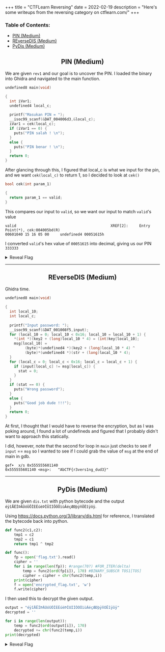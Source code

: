 +++
title = "CTFLearn Reversing"
date = 2022-02-19
description = "Here's some writeups from the reversing category on ctflearn.com/"
+++

### Table of Contents:

<div class="toc">

- [PIN (Medium)](#pin-medium)
- [REverseDIS (Medium)](#reversedis-medium)
- [PyDis (Medium)](#pydis-medium)

</div>

<center>

## PIN (Medium)

</center>

We are given `rev1` and our goal is to uncover the PIN. I loaded the binary into Ghidra and navigated to the main function. 

```c
undefined8 main(void)

{
  int iVar1;
  undefined4 local_c;
  
  printf("Masukan PIN = ");
  __isoc99_scanf(&DAT_004006d3,&local_c);
  iVar1 = cek(local_c);
  if (iVar1 == 0) {
    puts("PIN salah ! \n");
  }
  else {
    puts("PIN benar ! \n");
  }
  return 0;
}
```

After glancing through this, I figured that local_c is what we input for the pin, and we want `cek(local_c)` to return 1, so I decided to look at `cek()`

```c
bool cek(int param_1)

{
  return param_1 == valid;
}
```

This compares our input to `valid`, so we want our input to match `valid`'s value

```
valid                                           XREF[2]:     Entry Point(*), cek:004005bd(R)  
00601040 15 16 05 00     undefined4 00051615h
```

I converted `valid`'s hex value of `00051615` into decimal, giving us our PIN `333333`

<details>
  <summary id="reveal-flag">Reveal Flag</summary>
  <p id="flag">CTFLearn{333333}</p>
</details>

___

<center>

## REverseDIS (Medium)

</center>

Ghidra time. 

```c
undefined8 main(void)

{
  int local_10;
  int local_c;
  
  printf("Input password: ");
  __isoc99_scanf(&DAT_001008f5,input);
  for (local_10 = 0; local_10 < 0x16; local_10 = local_10 + 1) {
    *(int *)(key2 + (long)local_10 * 4) = (int)key[local_10];
    msg[local_10] =
         (byte)*(undefined4 *)(key2 + (long)local_10 * 4) ^
         (byte)*(undefined4 *)(str + (long)local_10 * 4);
  }
  for (local_c = 0; local_c < 0x16; local_c = local_c + 1) {
    if (input[local_c] != msg[local_c]) {
      stat = 0;
    }
  }
  if (stat == 0) {
    puts("Wrong password");
  }
  else {
    puts("Good job dude !!!");
  }
  return 0;
}
```

At first, I thought that I would have to reverse the encryption, but as I was poking around, I found a lot of undefineds and figured that I probably didn't want to approach this statically.

I did, however, note that the second for loop in `main` just checks to see if `input` == `msg` so I wanted to see if I could grab the value of `msg` at the end of main in gdb. 

```
gef➤  x/s 0x555555601140
0x555555601140 <msg>:   "AbCTF{r3vers1ng_dud3}"
```

___

<center>

## PyDis (Medium)

</center>

We are given `dis.txt` with python bytecode and the output `éÿîÅËÎÞÃÙóÙÕÎÈÊúèÞÎÜÌÌÕÓÕìùÂéçÆÐþÿñÖËîÿôÿ`.


Using https://docs.python.org/3/library/dis.html for reference, I translated the bytecode back into python.

```python
def func2(c1,c2):
    tmp1 = c2
    tmp2 = c1
    return tmp1 ^ tmp2

def func():
    fp = open('flag.txt').read()
    cipher = ''
    for i in range(len(fp)): #range(70?) #FOR_ITER(delta)
        temp = func2(ord(fp[i]), 170) #BINARY_SUBSCR TOS1[TOS]
        cipher = cipher + chr(func2(temp,i))
    print(cipher)
    f = open('encrypted_flag.txt', 'w')
    f.write(cipher)
```

I then used this to decrypt the given output.

```python 
output = "éÿîÅËÎÞÃÙóÙÕÎÈÊúèÞÎÜÌÌÕÓÕìùÂéçÆÐþÿñÖËîÿôÿ"
decrypted = ''

for i in range(len(output)):
    temp = func2(ord(output[i]), 170)
    decrypted += chr(func2(temp,i))
print(decrypted)
```

<details>
  <summary id="reveal-flag">Reveal Flag</summary>
  <p id="flag">CTFlearn{Python_Reversing_Is_Pretty_Easy}</p>
</details>

